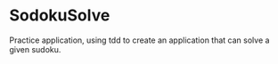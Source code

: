 # SodokuSolve
Practice application, using tdd to create an application that can solve a given sudoku. 
